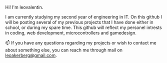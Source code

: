 Hi! I'm leovalentin.

I am currently studying my second year of engineering in IT. On this github I will be posting several of my previous projects that I have done either in school,
or during my spare time. This github will reflect my personel intrests in coding, web development, microcontrollers and gamedesign.

📫 If you have any questions regarding my projects or wish to contact me about something else, you can reach me through mail on leoakerberg@gmail.com.
